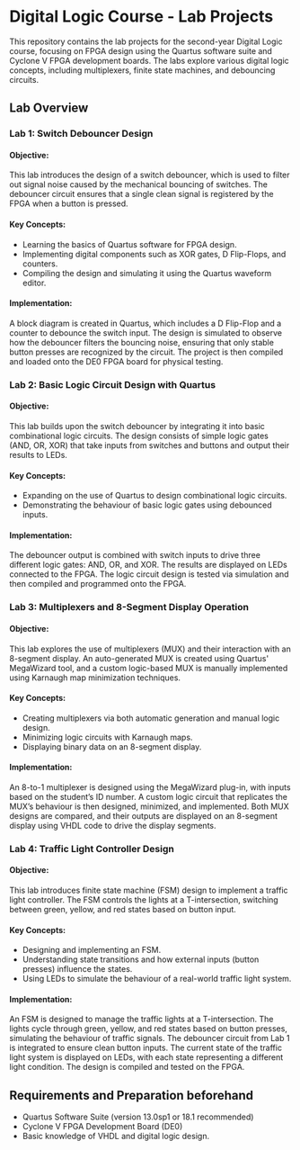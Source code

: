 # Digital Logic Course - Lab Projects
This repository contains the lab projects for the second-year Digital Logic course, focusing on FPGA design using the Quartus software suite and Cyclone V FPGA development boards. The labs explore various digital logic concepts, including multiplexers, finite state machines, and debouncing circuits.

## Lab Overview
### Lab 1: Switch Debouncer Design
#### Objective:
This lab introduces the design of a switch debouncer, which is used to filter out signal noise caused by the mechanical bouncing of switches. The debouncer circuit ensures that a single clean signal is registered by the FPGA when a button is pressed.

#### Key Concepts:

- Learning the basics of Quartus software for FPGA design.
- Implementing digital components such as XOR gates, D Flip-Flops, and counters.
- Compiling the design and simulating it using the Quartus waveform editor.

#### Implementation:
A block diagram is created in Quartus, which includes a D Flip-Flop and a counter to debounce the switch input. The design is simulated to observe how the debouncer filters the bouncing noise, ensuring that only stable button presses are recognized by the circuit. The project is then compiled and loaded onto the DE0 FPGA board for physical testing.

### Lab 2: Basic Logic Circuit Design with Quartus
#### Objective:
This lab builds upon the switch debouncer by integrating it into basic combinational logic circuits. The design consists of simple logic gates (AND, OR, XOR) that take inputs from switches and buttons and output their results to LEDs.

#### Key Concepts:
- Expanding on the use of Quartus to design combinational logic circuits.
- Demonstrating the behaviour of basic logic gates using debounced inputs.

#### Implementation:
The debouncer output is combined with switch inputs to drive three different logic gates: AND, OR, and XOR. The results are displayed on LEDs connected to the FPGA. The logic circuit design is tested via simulation and then compiled and programmed onto the FPGA.


### Lab 3: Multiplexers and 8-Segment Display Operation
#### Objective:
This lab explores the use of multiplexers (MUX) and their interaction with an 8-segment display. An auto-generated MUX is created using Quartus' MegaWizard tool, and a custom logic-based MUX is manually implemented using Karnaugh map minimization techniques.

#### Key Concepts:

- Creating multiplexers via both automatic generation and manual logic design.
- Minimizing logic circuits with Karnaugh maps.
- Displaying binary data on an 8-segment display.

#### Implementation:
An 8-to-1 multiplexer is designed using the MegaWizard plug-in, with inputs based on the student’s ID number. A custom logic circuit that replicates the MUX’s behaviour is then designed, minimized, and implemented. Both MUX designs are compared, and their outputs are displayed on an 8-segment display using VHDL code to drive the display segments.


### Lab 4: Traffic Light Controller Design
#### Objective:
This lab introduces finite state machine (FSM) design to implement a traffic light controller. The FSM controls the lights at a T-intersection, switching between green, yellow, and red states based on button input.

#### Key Concepts:

- Designing and implementing an FSM.
- Understanding state transitions and how external inputs (button presses) influence the states.
- Using LEDs to simulate the behaviour of a real-world traffic light system.

#### Implementation:
An FSM is designed to manage the traffic lights at a T-intersection. The lights cycle through green, yellow, and red states based on button presses, simulating the behaviour of traffic signals. The debouncer circuit from Lab 1 is integrated to ensure clean button inputs. The current state of the traffic light system is displayed on LEDs, with each state representing a different light condition. The design is compiled and tested on the FPGA.

## Requirements and Preparation beforehand 
- Quartus Software Suite (version 13.0sp1 or 18.1 recommended)
- Cyclone V FPGA Development Board (DE0)
- Basic knowledge of VHDL and digital logic design.


